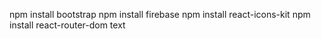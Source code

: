 npm install bootstrap
npm install firebase
npm install react-icons-kit
npm install react-router-dom
text